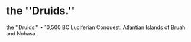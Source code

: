# the ''Druids.''

the ''Druids.''
•  10,500 BC Luciferian Conquest: Atlantian Islands of Bruah and Nohasa